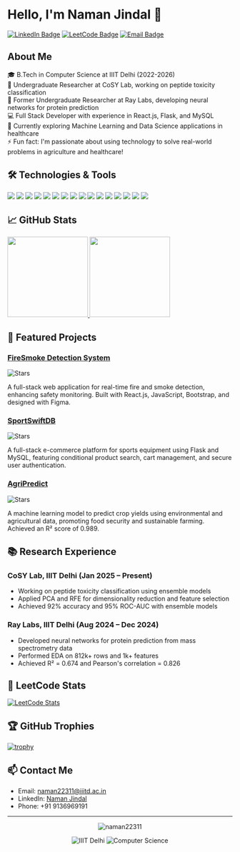 # Hello, I'm Naman Jindal 👋

[![LinkedIn Badge](https://img.shields.io/badge/-LinkedIn-0A66C2?style=for-the-badge&logo=Linkedin&logoColor=white&link=https://www.linkedin.com/in/namanjindal-iiitd/)](https://www.linkedin.com/in/namanjindal-iiitd/)
[![LeetCode Badge](https://img.shields.io/badge/-LeetCode-FFA116?style=for-the-badge&logo=LeetCode&logoColor=black&link=https://leetcode.com/u/namanjindal2004/)](https://leetcode.com/u/namanjindal2004/)
[![Email Badge](https://img.shields.io/badge/-Email-EA4335?style=for-the-badge&logo=Gmail&logoColor=white&link=mailto:naman22311@iiitd.ac.in)](mailto:naman22311@iiitd.ac.in)

## About Me

🎓 B.Tech in Computer Science at IIIT Delhi (2022-2026)  
🔬 Undergraduate Researcher at CoSY Lab, working on peptide toxicity classification  
🔬 Former Undergraduate Researcher at Ray Labs, developing neural networks for protein prediction  
💻 Full Stack Developer with experience in React.js, Flask, and MySQL  
🌱 Currently exploring Machine Learning and Data Science applications in healthcare  
⚡ Fun fact: I'm passionate about using technology to solve real-world problems in agriculture and healthcare!

## 🛠️ Technologies & Tools

![](https://img.shields.io/badge/Code-Python-informational?style=flat&logo=python&logoColor=white&color=2bbc8a)
![](https://img.shields.io/badge/Code-C++-informational?style=flat&logo=cplusplus&logoColor=white&color=2bbc8a)
![](https://img.shields.io/badge/Code-Java-informational?style=flat&logo=java&logoColor=white&color=2bbc8a)
![](https://img.shields.io/badge/Code-JavaScript-informational?style=flat&logo=javascript&logoColor=white&color=2bbc8a)
![](https://img.shields.io/badge/Code-HTML_CSS-informational?style=flat&logo=html5&logoColor=white&color=2bbc8a)
![](https://img.shields.io/badge/Database-MySQL-informational?style=flat&logo=mysql&logoColor=white&color=2bbc8a)
![](https://img.shields.io/badge/Framework-React.js-informational?style=flat&logo=react&logoColor=white&color=2bbc8a)
![](https://img.shields.io/badge/Framework-Flask-informational?style=flat&logo=flask&logoColor=white&color=2bbc8a)
![](https://img.shields.io/badge/Framework-Bootstrap-informational?style=flat&logo=bootstrap&logoColor=white&color=2bbc8a)
![](https://img.shields.io/badge/ML-scikit_learn-informational?style=flat&logo=scikit-learn&logoColor=white&color=2bbc8a)
![](https://img.shields.io/badge/Data-NumPy-informational?style=flat&logo=numpy&logoColor=white&color=2bbc8a)
![](https://img.shields.io/badge/Data-Pandas-informational?style=flat&logo=pandas&logoColor=white&color=2bbc8a)
![](https://img.shields.io/badge/Cloud-Azure-informational?style=flat&logo=microsoft-azure&logoColor=white&color=2bbc8a)
![](https://img.shields.io/badge/Tools-Git-informational?style=flat&logo=git&logoColor=white&color=2bbc8a)
![](https://img.shields.io/badge/Tools-Streamlit-informational?style=flat&logo=streamlit&logoColor=white&color=2bbc8a)
![](https://img.shields.io/badge/Tools-Figma-informational?style=flat&logo=figma&logoColor=white&color=2bbc8a)

## 📈 GitHub Stats

<a href="https://github.com/naman22311">
  <img height="180em" src="https://github-readme-stats.vercel.app/api?username=naman22311&show_icons=true&theme=tokyonight&count_private=true" />
  <img height="180em" src="https://github-readme-stats.vercel.app/api/top-langs/?username=naman22311&theme=tokyonight&layout=compact" />
</a>

## 🚀 Featured Projects

### [FireSmoke Detection System](https://github.com/naman22311/firesmoke-detection)
![Stars](https://img.shields.io/github/stars/naman22311/firesmoke-detection?style=flat)

A full-stack web application for real-time fire and smoke detection, enhancing safety monitoring. Built with React.js, JavaScript, Bootstrap, and designed with Figma.

### [SportSwiftDB](https://github.com/naman22311/sportswiftdb)
![Stars](https://img.shields.io/github/stars/naman22311/sportswiftdb?style=flat)

A full-stack e-commerce platform for sports equipment using Flask and MySQL, featuring conditional product search, cart management, and secure user authentication.

### [AgriPredict](https://github.com/naman22311/agripredict)
![Stars](https://img.shields.io/github/stars/naman22311/agripredict?style=flat)

A machine learning model to predict crop yields using environmental and agricultural data, promoting food security and sustainable farming. Achieved an R² score of 0.989.

## 📚 Research Experience

### CoSY Lab, IIIT Delhi (Jan 2025 – Present)
- Working on peptide toxicity classification using ensemble models
- Applied PCA and RFE for dimensionality reduction and feature selection
- Achieved 92% accuracy and 95% ROC-AUC with ensemble models

### Ray Labs, IIIT Delhi (Aug 2024 – Dec 2024)
- Developed neural networks for protein prediction from mass spectrometry data
- Performed EDA on 812k+ rows and 1k+ features
- Achieved R² = 0.674 and Pearson's correlation = 0.826

## 🎯 LeetCode Stats

[![LeetCode Stats](https://leetcode-stats-six.vercel.app/api?username=namanjindal2004&theme=dark)](https://leetcode.com/u/namanjindal2004/)

## 🏆 GitHub Trophies

[![trophy](https://github-profile-trophy.vercel.app/?username=naman22311&theme=nord&column=7)](https://github.com/ryo-ma/github-profile-trophy)

## 📫 Contact Me

- Email: [naman22311@iiitd.ac.in](mailto:naman22311@iiitd.ac.in)
- LinkedIn: [Naman Jindal](https://www.linkedin.com/in/namanjindal-iiitd/)
- Phone: +91 9136969191

---

<p align="center">
  <img src="https://komarev.com/ghpvc/?username=naman22311&label=Profile%20views&color=0e75b6&style=flat" alt="naman22311" />
</p>

<p align="center">
  <img src="https://img.shields.io/badge/IIIT-Delhi-blue" alt="IIIT Delhi" />
  <img src="https://img.shields.io/badge/Computer-Science-orange" alt="Computer Science" />
</p>

